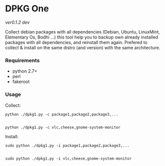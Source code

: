 # DPKG One

*ver0.1.2 dev*

Collect debian packages with all dependencies (Debian, Ubuntu, LinuxMint, Elementary Os, Bodhi ...)
this tool help you to backup own already installed packages with all dependencies, 
and reinstall them again.
Prefered to collect & install on the same distro (and version) with the same architecture.


### Requirements

- python 2.7+
- perl
- fakeroot



### Usage

Collect:

	python ./dpkg1.py -c package1,package2,package3,...
	

	python ./dpkg1.py -c vlc,cheese,gnome-system-monitor


Install:
	
	sudo python ./dpkg1.py -i package1,package2,package3,...


	sudo python ./dpkg1.py -i vlc,cheese,gnome-system-monitor

